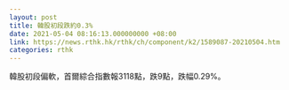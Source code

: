 ```yaml
---
layout: post
title: 韓股初段跌約0.3%
date: 2021-05-04 08:16:13.000000000 +08:00
link: https://news.rthk.hk/rthk/ch/component/k2/1589087-20210504.htm
categories: rthk
---
```


韓股初段偏軟，首爾綜合指數報3118點，跌9點，跌幅0.29%。

